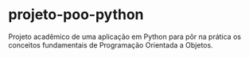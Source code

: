 # projeto-poo-python
Projeto acadêmico de uma aplicação em Python para pôr na prática os conceitos fundamentais de Programação Orientada a Objetos.

